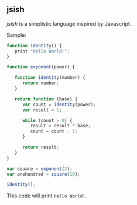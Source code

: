 jsish
-----

*jsish* is a simplistic language inspired by Javascript. 

Sample:
```javascript
function identity() {
   print "Hello World!";
}

function exponent(power) {

   function identity(number) {
      return number;
   }

   return function (base) {
      var count = identity(power);
      var result = 1;

      while (count > 0) {
         result = result * base;
         count = count - 1;
      }

      return result;
   }
}

var square = exponent(2);
var onehundred = square(10);

identity();
```
This code will print `Hello World!`.